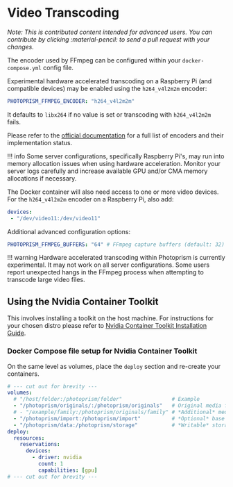 # Video Transcoding

*Note: This is contributed content intended for advanced users. You can contribute by clicking :material-pencil: to send a pull request with your changes.*

The encoder used by FFmpeg can be configured within your `docker-compose.yml` config file.  

Experimental hardware accelerated transcoding on a Raspberry Pi (and compatible devices)
may be enabled using the `h264_v4l2m2m` encoder:

```yaml
PHOTOPRISM_FFMPEG_ENCODER: "h264_v4l2m2m"
```

It defaults to `libx264` if no value is set or transcoding with `h264_v4l2m2m` fails.

Please refer to the [official documentation](https://trac.ffmpeg.org/wiki/HWAccelIntro)
for a full list of encoders and their implementation status.

!!! info 
    Some server configurations, specifically Raspberry Pi's, may run into memory 
    allocation issues when using hardware acceleration. 
    Monitor your server logs carefully and increase available GPU and/or CMA memory 
    allocations if necessary. 

The Docker container will also need access to one or more video devices.
For the `h264_v4l2m2m` encoder on a Raspberry Pi, also add:
```yaml
devices:
 - "/dev/video11:/dev/video11"
```

Additional advanced configuration options:

```yaml
PHOTOPRISM_FFMPEG_BUFFERS: "64" # FFmpeg capture buffers (default: 32)
```

!!! warning
    Hardware accelerated transcoding within Photoprism is currently experimental.
    It may not work on all server configurations.
    Some users report unexpected hangs in the FFmpeg process when attempting to 
    transcode large video files. 

## Using the Nvidia Container Toolkit

This involves installing a toolkit on the host machine. For instructions for your chosen distro please refer to [Nvidia Container Toolkit Installation Guide](https://docs.nvidia.com/datacenter/cloud-native/container-toolkit/install-guide.html).

### Docker Compose file setup for Nvidia Container Toolkit

On the same level as volumes, place the `deploy` section and re-create your containers.

```yaml
# --- cut out for brevity ---
volumes:
  # "/host/folder:/photoprism/folder"                # Example
  - "/photoprism/originals/:/photoprism/originals"   # Original media files (DO NOT REMOVE)
  # - "/example/family:/photoprism/originals/family" # *Additional* media folders can be mounted like this
  - "/photoprism/import:/photoprism/import"          # *Optional* base folder from which files can be imported to originals
  - "/photoprism/data:/photoprism/storage"           # *Writable* storage folder for cache, database, and sidecar files (DO NOT REMOVE)
deploy:
  resources:
    reservations:
      devices:
        - driver: nvidia
          count: 1
          capabilities: [gpu]
# --- cut out for brevity ---    
```

